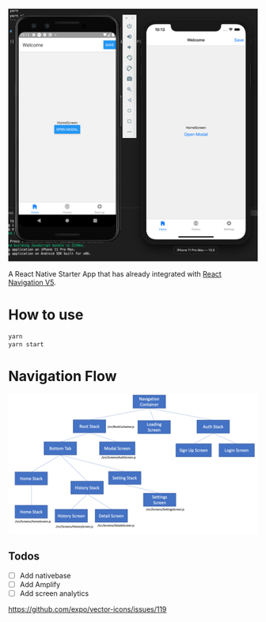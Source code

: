 ![Starter App](./docs/app-screenshot.png 'Sample App')

A React Native Starter App that has already integrated with [React Navigation V5](https://blog.expo.io/announcing-react-navigation-5-0-bd9e5d45569e).

# How to use

```
yarn
yarn start
```

# Navigation Flow

![Navigation Diagram](./docs/navigation-flow.png 'Navigation Flow')

## Todos

- [ ] Add nativebase
- [ ] Add Amplify
- [ ] Add screen analytics

https://github.com/expo/vector-icons/issues/119
